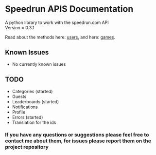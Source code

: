 Speedrun APIS Documentation
===
A python library to work with the speedrun.com API
<br>
Version = 0.3.1

Read about the methods here: [users](user.md), and here: [games](game.md).
## Known Issues
- No currently known issues

## TODO
- Categories (started)
- Guests
- Leaderboards (started)
- Notifications
- Profile
- Errors (started)
- Translation for the ids

### If you have any questions or suggestions please feel free to contact me about them, for issues please report them on the project repository